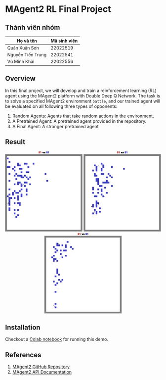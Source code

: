 # MAgent2 RL Final Project

## Thành viên nhóm
| Họ và tên       | Mã sinh viên |
| ----------------- | -------------- | 
| Quản Xuân Sơn | 22022519     | 
| Nguyễn Tiến Trung | 22022541     | 
| Vũ Minh Khải | 22022556     | 

## Overview
In this final project, we will develop and train a reinforcement learning (RL) agent using the MAgent2 platform with Double Deep Q Network. The task is to solve a specified MAgent2 environment `battle`, and our trained agent will be evaluated on all following three types of opponents:

1. Random Agents: Agents that take random actions in the environment.
2. A Pretrained Agent: A pretrained agent provided in the repository.
3. A Final Agent: A stronger pretrained agent

## Result

<p align="center">
  <img src="video/random.gif" width="250" alt="random agent" />
  <img src="video/pretrain.gif" width="250" alt="pretrain agent" />
  <img src="video/fianl.gif" width="250" alt="final agent" />
</p>

## Installation
Checkout a [Colab notebook](https://colab.research.google.com/drive/1qmx_NCmzPlc-atWqexn2WueqMKB_ZTxc?usp=sharing) for running this demo.

## References

1. [MAgent2 GitHub Repository](https://github.com/Farama-Foundation/MAgent2)
2. [MAgent2 API Documentation](https://magent2.farama.org/introduction/basic_usage/)
